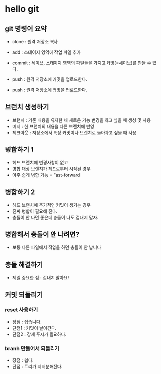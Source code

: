 # hello git

## git 명령어 요약

- clone : 원격 저장소 복사
- add : 스테이지 영역에 작업 파일 추가
- commit : 세이브, 스테이지 영역의 파일들을 가지고 커밋(=세이브)를 만들 수 있다.

- push : 원격 저장소에 커밋을 업로드한다.

- push : 원격 저장소에 커밋을 업로드한다.

## 브런치 생성하기

- 브랜치 : 기존 내용을 유지한 채 새로운 기능 변경을 하고 싶을 때 생성 및 사용
- 머지 : 한 브랜치의 내용을 다른 브랜치에 반영
- 체크아웃 : 저장소에서 특정 커밋이나 브랜치로 돌아가고 싶을 때 사용

## 병합하기 1

- 헤드 브랜치에 변경사항이 없고
- 병합 대상 브랜치가 헤드로부터 시작된 경우
- 아주 쉽게 병합 가능 = Fast-forward

## 병합하기 2

- 헤드 브랜치에 추가적인 커밋이 생기는 경우
- 진짜 병합이 필요해 진다.
- 충돌이 안 나면 좋은데 충돌이 나도 겁내지 말자.

## 병합해서 충돌이 안 나려면?

- 보통 다른 파일에서 작업을 하면 충돌이 안 납니다

## 충돌 해결하기

- 제일 중요한 점 : 겁내지 말아요!

## 커밋 되돌리기

### reset 사용하기

- 장점 : 쉽습니다.
- 단점1 : 커밋이 날아간다.
- 단점2 : 강제 푸시가 필요하다.



### branh 만들어서 되돌리기

 - 장점 : 쉽다.
 - 단점 : 트리가 지저분해진다.